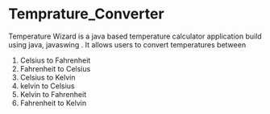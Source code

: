 # Temprature_Converter
Temperature Wizard is a java based temperature calculator application build using java, javaswing .
It allows users to convert temperatures between
  1. Celsius to Fahrenheit
  2. Fahrenheit to Celsius
  3. Celsius to Kelvin
  4. kelvin to Celsius
  5. Kelvin to Fahrenheit
  6. Fahrenheit to Kelvin
